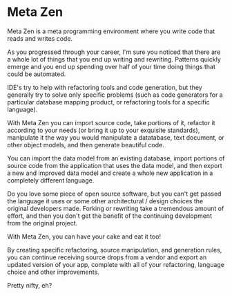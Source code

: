 # Meta Zen

Meta Zen is a meta programming environment where you write code that reads and writes code.

As you progressed through your career, I'm sure you noticed that there are a whole lot of things that you end up writing and rewriting.  Patterns quickly emerge and you end up spending over half of your time doing things that could be automated.

IDE's try to help with refactoring tools and code generation, but they generally try to solve only specific problems (such as code generators for a particular database mapping product, or refactoring tools for a specific language).

With Meta Zen you can import source code, take portions of it, refactor it according to your needs (or bring it up to your exquisite standards), manipulate it the way you would manipulate a datatabase, text document, or other object models, and then generate beautiful code.

You can import the data model from an existing database, import portions of source code from the application that uses the data model, and then export a new and improved data model and create a whole new application in a completely different language.

Do you love some piece of open source software, but you can't get passed the language it uses or some other architectural / design choices the original developers made.  Forking or rewriting take a tremendous amount of effort, and then you don't get the benefit of the continuing development from the original project.

With Meta Zen, you can have your cake and eat it too!

By creating specific refactoring, source manipulation, and generation rules, you can continue receiving source drops from a vendor and export an updated version of your app, complete with all of your refactoring, language choice and other improvements.

Pretty nifty, eh?
